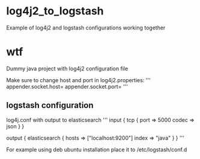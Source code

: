 # log4j2_to_logstash
Example of log4j2 and logstash configurations working together

# wtf

Dummy java project with log4j2 configuration file

Make sure to change host and port in log4j2.properties:
'''
appender.socket.host=
appender.socket.port=
'''

## logstash configuration

log4j.conf with output to elasticsearch
'''
input {
  tcp {
    port => 5000
    codec => json
  }
}

output {
  elasticsearch {
	hosts => ["localhost:9200"]
	index => "java"
  }
}
'''

For example using deb ubuntu installation place it to /etc/logstash/conf.d
